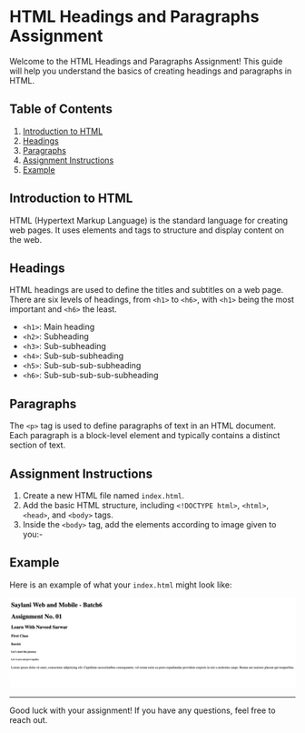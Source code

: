 # HTML Headings and Paragraphs Assignment

Welcome to the HTML Headings and Paragraphs Assignment! This guide will help you understand the basics of creating headings and paragraphs in HTML.

## Table of Contents

1. [Introduction to HTML](#introduction-to-html)
2. [Headings](#headings)
3. [Paragraphs](#paragraphs)
4. [Assignment Instructions](#assignment-instructions)
5. [Example](#example)

## Introduction to HTML

HTML (Hypertext Markup Language) is the standard language for creating web pages. It uses elements and tags to structure and display content on the web.

## Headings

HTML headings are used to define the titles and subtitles on a web page. There are six levels of headings, from `<h1>` to `<h6>`, with `<h1>` being the most important and `<h6>` the least.

- `<h1>`: Main heading
- `<h2>`: Subheading
- `<h3>`: Sub-subheading
- `<h4>`: Sub-sub-subheading
- `<h5>`: Sub-sub-sub-subheading
- `<h6>`: Sub-sub-sub-sub-subheading

## Paragraphs

The `<p>` tag is used to define paragraphs of text in an HTML document. Each paragraph is a block-level element and typically contains a distinct section of text.

## Assignment Instructions

1. Create a new HTML file named `index.html`.
2. Add the basic HTML structure, including `<!DOCTYPE html>`, `<html>`, `<head>`, and `<body>` tags.
3. Inside the `<body>` tag, add the elements according to image given to you:-

## Example

Here is an example of what your `index.html` might look like:

![Assignment Example](assignment_01.png)

---

Good luck with your assignment! If you have any questions, feel free to reach out.
